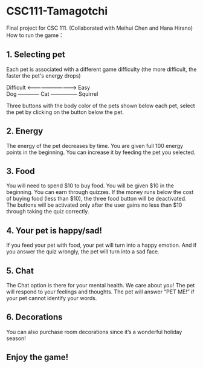 # CSC111-Tamagotchi
Final project for CSC 111. (Collaborated with Meihui Chen and Hana Hirano)
How to run the game：
## 1. Selecting pet 
Each pet is associated with a different game difficulty (the more difficult, the faster the pet's energy drops)

Difficult <———————-——> Easy \
Dog ———— Cat ————— Squirrel 

Three buttons with the body color of the pets shown below each pet, select the pet by clicking on the button below the pet.

## 2. Energy
The energy of the pet decreases by time. You are given full 100 energy points in the beginning. You can increase it by feeding the pet you selected.

## 3. Food 
You will need to spend $10 to buy food. You will be given $10 in the beginning. You can earn through quizzes. If the money runs below the cost of buying food (less than $10), the three food button will be deactivated. The buttons will be activated only after the user gains no less than $10 through taking the quiz correctly.

## 4. Your pet is happy/sad!
If you feed your pet with food, your pet will turn into a happy emotion. And if you answer the quiz wrongly, the pet will turn into a sad face.

## 5. Chat
The Chat option is there for your mental health. We care about you! The pet will respond to your feelings and thoughts. The pet will answer “PET ME!” if your pet cannot identify your words.

## 6. Decorations
You can also purchase room decorations since it’s a wonderful holiday season!

## Enjoy the game!
